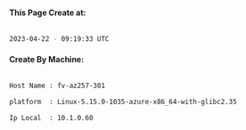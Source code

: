 
   
#### This Page Create at:

```bash

2023-04-22 - 09:19:33 UTC

```

#### Create By Machine:

```bash

Host Name : fv-az257-301

platform  : Linux-5.15.0-1035-azure-x86_64-with-glibc2.35

Ip Local  : 10.1.0.60

```

